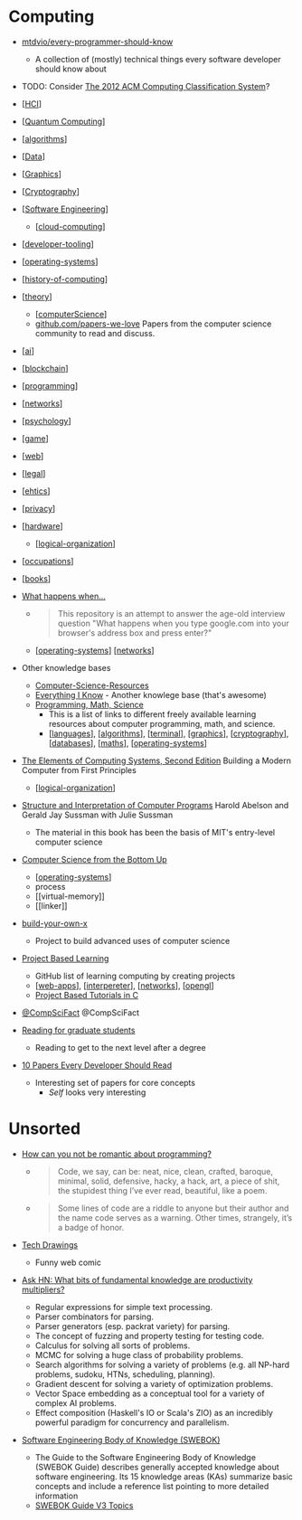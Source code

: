 Computing
=========

* [mtdvio/every-programmer-should-know](https://github.com/mtdvio/every-programmer-should-know)
    * A collection of (mostly) technical things every software developer should know about 

* TODO: Consider [The 2012 ACM Computing Classification System](https://www.acm.org/publications/class-2012)? 

* [[HCI]]
* [[Quantum Computing]]
* [[algorithms]]
* [[Data]]
* [[Graphics]]
* [[Cryptography]]
* [[Software Engineering]]
    * [[cloud-computing]]
* [[developer-tooling]]
* [[operating-systems]]
* [[history-of-computing]]
* [[theory]]
    * [[computerScience]]
    * [github.com/papers-we-love](https://github.com/papers-we-love/papers-we-love)  Papers from the computer science community to read and discuss. 
* [[ai]]
* [[blockchain]]
* [[programming]]
* [[networks]]
* [[psychology]]
* [[game]]
* [[web]]
* [[legal]]
* [[ehtics]]
* [[privacy]]
* [[hardware]]
    * [[logical-organization]]

* [[occupations]]
* [[books]]

* [What happens when...](https://github.com/alex/what-happens-when)
    * > This repository is an attempt to answer the age-old interview question "What happens when you type google.com into your browser's address box and press enter?"
    * [[operating-systems]] [[networks]]

* Other knowledge bases
    * [Computer-Science-Resources](https://github.com/the-akira/Computer-Science-Resources)
    * [Everything I Know](https://wiki.nikitavoloboev.xyz/) - Another knowlege base (that's awesome)
    * [Programming, Math, Science](https://github.com/bobeff/programming-math-science)
        * This is a list of links to different freely available learning resources about computer programming, math, and science.
        * [[languages]], [[algorithms]], [[terminal]], [[graphics]], [[cryptography]], [[databases]], [[maths]], [[operating-systems]]

* [The Elements of Computing Systems, Second Edition](https://mitpress.mit.edu/books/elements-computing-systems-second-edition) Building a Modern Computer from First Principles
    * [[logical-organization]]

* [Structure and Interpretation of Computer Programs](https://mitpress.mit.edu/sites/default/files/sicp/full-text/book/book.html) Harold Abelson and Gerald Jay Sussman with Julie Sussman 
    * The material in this book has been the basis of MIT's entry-level computer science
* [Computer Science from the Bottom Up](https://www.bottomupcs.com/)
    * [[operating-systems]]
    * process
    * [[virtual-memory]]
    * [[linker]]
* [build-your-own-x](https://github.com/danistefanovic/build-your-own-x)
    * Project to build advanced uses of computer science
* [Project Based Learning](https://github.com/practical-tutorials/project-based-learning)
    * GitHub list of learning computing by creating projects
    * [[web-apps]], [[interpereter]], [[networks]], [[opengl]]
    * [Project Based Tutorials in C](https://github.com/rby90/project-based-tutorials-in-c)

* [@CompSciFact](https://twitter.com/CompSciFact) @CompSciFact

* [Reading for graduate students](http://matt.might.net/articles/books-papers-materials-for-graduate-students/)
    * Reading to get to the next level after a degree
* [10 Papers Every Developer Should Read](https://michaelfeathers.silvrback.com/10-papers-every-developer-should-read-at-least-twice)
    * Interesting set of papers for core concepts
        * _Self_ looks very interesting

Unsorted
========

* [How can you not be romantic about programming?](https://thorstenball.com/blog/2020/09/08/how-can-you-not-be-romantic-about-programming/)
    * > Code, we say, can be: neat, nice, clean, crafted, baroque, minimal, solid, defensive, hacky, a hack, art, a piece of shit, the stupidest thing I’ve ever read, beautiful, like a poem.
    * > Some lines of code are a riddle to anyone but their author and the name code serves as a warning. Other times, strangely, it’s a badge of honor.
* [Tech Drawings](https://vincentdnl.com/drawings/)
    * Funny web comic
* [Ask HN: What bits of fundamental knowledge are productivity multipliers?](https://news.ycombinator.com/item?id=30853807)
    * Regular expressions for simple text processing.
    * Parser combinators for parsing.
    * Parser generators (esp. packrat variety) for parsing.
    * The concept of fuzzing and property testing for testing code.
    * Calculus for solving all sorts of problems.
    * MCMC for solving a huge class of probability problems.
    * Search algorithms for solving a variety of problems (e.g. all NP-hard problems, sudoku, HTNs, scheduling, planning).
    * Gradient descent for solving a variety of optimization problems.
    * Vector Space embedding as a conceptual tool for a variety of complex AI problems.
    * Effect composition (Haskell's IO or Scala's ZIO) as an incredibly powerful paradigm for concurrency and parallelism.

* [Software Engineering Body of Knowledge (SWEBOK)](https://www.computer.org/education/bodies-of-knowledge/software-engineering)
    * The Guide to the Software Engineering Body of Knowledge (SWEBOK Guide) describes generally accepted knowledge about software engineering. Its 15 knowledge areas (KAs) summarize basic concepts and include a reference list pointing to more detailed information
    * [SWEBOK Guide V3 Topics](https://www.computer.org/education/bodies-of-knowledge/software-engineering/topics)


[//begin]: # "Autogenerated link references for markdown compatibility"
[HCI]: HCI.md "HCI"
[Quantum Computing]: quantum-computing.md "Quantum Computing"
[algorithms]: algorithms.md "Algorithms"
[Data]: data.md "Data"
[Graphics]: graphics.md "Graphics"
[Cryptography]: cryptography.md "Cryptography"
[Software Engineering]: software-engineering.md "Software Engineering"
[cloud-computing]: cloud-computing.md "Cloud Computing"
[developer-tooling]: developer-tooling.md "developer-tooling"
[operating-systems]: operating-systems.md "Operating Systems"
[history-of-computing]: history-of-computing.md "History of Computing"
[theory]: theory.md "Theory"
[computerScience]: computerScience.md "Computer Science"
[ai]: ai.md "AI (Artificial Intelligence)"
[blockchain]: blockchain.md "Blockchain"
[programming]: programming.md "Programming"
[networks]: networks.md "Networks"
[psychology]: psychology.md "Psychology"
[game]: game.md "Game"
[web]: web.md "Web"
[legal]: legal.md "legal"
[ehtics]: ehtics.md "Ethics"
[privacy]: privacy.md "Privacy"
[hardware]: hardware.md "Hardware"
[logical-organization]: logical-organization.md "Logical Organization"
[occupations]: occupations.md "Occupations"
[books]: books.md "Books"
[languages]: languages.md "Languages"
[terminal]: terminal.md "Terminal"
[graphics]: graphics.md "Graphics"
[cryptography]: cryptography.md "Cryptography"
[databases]: databases.md "Databases"
[maths]: maths.md "Maths"
[web-apps]: web-apps.md "Web Apps"
[interpereter]: interpereter.md "interpreter"
[opengl]: opengl.md "OpenGL"
[//end]: # "Autogenerated link references"